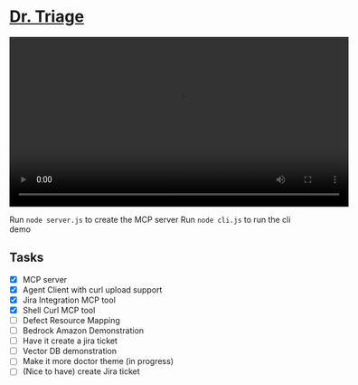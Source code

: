 
# [Dr. Triage](./Dr_Triage.mp4)

<video src="./Dr_Triage.mp4" controls width="600">
  Your browser does not support the video tag.
</video>

Run `node server.js` to create the MCP server
Run `node cli.js` to run the cli demo


## Tasks
- [x] MCP server
- [x] Agent Client with curl upload support
- [x] Jira Integration MCP tool
- [x] Shell Curl MCP tool
- [ ] Defect Resource Mapping
- [ ] Bedrock Amazon Demonstration
- [ ] Have it create a jira ticket
- [ ] Vector DB demonstration
- [ ] Make it more doctor theme (in progress)
- [ ] (Nice to have) create Jira ticket